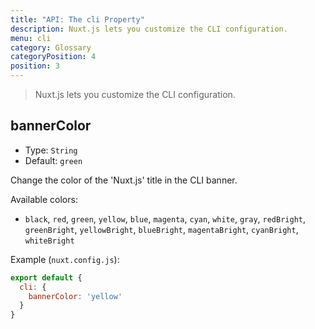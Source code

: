 ```yaml
---
title: "API: The cli Property"
description: Nuxt.js lets you customize the CLI configuration.
menu: cli
category: Glossary
categoryPosition: 4
position: 3
---
```


> Nuxt.js lets you customize the CLI configuration.

## bannerColor

- Type: `String`
- Default: `green`

Change the color of the 'Nuxt.js' title in the CLI banner.

Available colors:
- `black`, `red`, `green`, `yellow`, `blue`, `magenta`, `cyan`, `white`, `gray`, `redBright`, `greenBright`, `yellowBright`, `blueBright`, `magentaBright`, `cyanBright`, `whiteBright`

Example (`nuxt.config.js`):

```js
export default {
  cli: {
    bannerColor: 'yellow'
  }
}
```
